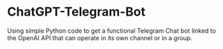 # ChatGPT-Telegram-Bot
Using simple Python code to get a functional Telegram Chat bot linked to the OpenAI API that can operate in its own channel or in a group. 
